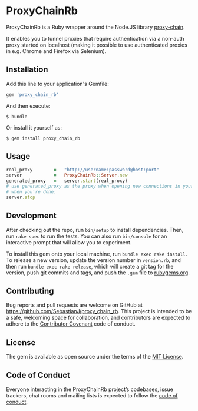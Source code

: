 # ProxyChainRb

ProxyChainRb is a Ruby wrapper around the Node.JS library [proxy-chain](https://github.com/apifytech/proxy-chain).

It enables you to tunnel proxies that require authentication via a non-auth proxy started on localhost (making it possible to use authenticated proxies in e.g. Chrome and Firefox via Selenium).

## Installation

Add this line to your application's Gemfile:

```ruby
gem 'proxy_chain_rb'
```

And then execute:

    $ bundle

Or install it yourself as:

    $ gem install proxy_chain_rb

## Usage

```ruby
real_proxy        =   "http://username:password@host:port"
server            =   ProxyChainRb::Server.new
generated_proxy   =   server.start(real_proxy)
# use generated_proxy as the proxy when opening new connections in your code
# when you're done:
server.stop
```

## Development

After checking out the repo, run `bin/setup` to install dependencies. Then, run `rake spec` to run the tests. You can also run `bin/console` for an interactive prompt that will allow you to experiment.

To install this gem onto your local machine, run `bundle exec rake install`. To release a new version, update the version number in `version.rb`, and then run `bundle exec rake release`, which will create a git tag for the version, push git commits and tags, and push the `.gem` file to [rubygems.org](https://rubygems.org).

## Contributing

Bug reports and pull requests are welcome on GitHub at https://github.com/SebastianJ/proxy_chain_rb. This project is intended to be a safe, welcoming space for collaboration, and contributors are expected to adhere to the [Contributor Covenant](http://contributor-covenant.org) code of conduct.

## License

The gem is available as open source under the terms of the [MIT License](https://opensource.org/licenses/MIT).

## Code of Conduct

Everyone interacting in the ProxyChainRb project’s codebases, issue trackers, chat rooms and mailing lists is expected to follow the [code of conduct](https://github.com/SebastianJ/proxy_chain_rb/blob/master/CODE_OF_CONDUCT.md).

